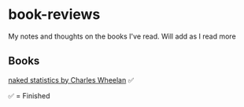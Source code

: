 # book-reviews
My notes and thoughts on the books I've read. Will add as I read more


## Books

[naked statistics by Charles Wheelan](https://github.com/juliakay/book-reviews/blob/main/Naked-Statistics-Wheelan.md) ✅ 
  
    
      
      
        
          
            



✅ = Finished
